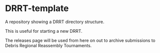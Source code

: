 # DRRT-template
A repository showing a DRRT directory structure.

This is useful for starting a new DRRT.

The releases page will be used from here on out to archive submissions to Debris Regional Reassembly Tournaments.
